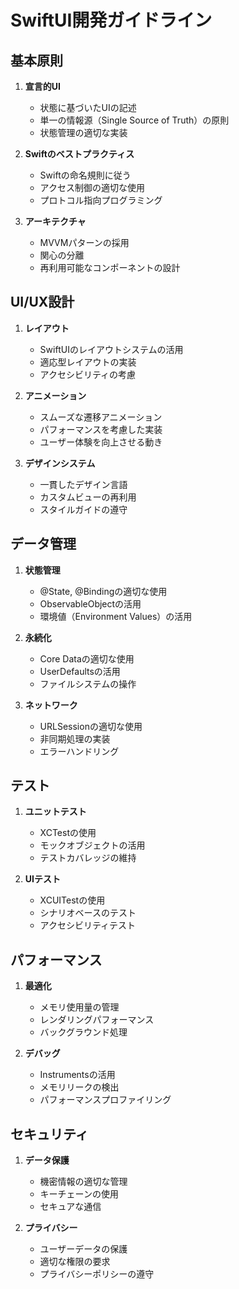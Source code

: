 # SwiftUI開発ガイドライン

## 基本原則

1. **宣言的UI**
   - 状態に基づいたUIの記述
   - 単一の情報源（Single Source of Truth）の原則
   - 状態管理の適切な実装

2. **Swiftのベストプラクティス**
   - Swiftの命名規則に従う
   - アクセス制御の適切な使用
   - プロトコル指向プログラミング

3. **アーキテクチャ**
   - MVVMパターンの採用
   - 関心の分離
   - 再利用可能なコンポーネントの設計

## UI/UX設計

1. **レイアウト**
   - SwiftUIのレイアウトシステムの活用
   - 適応型レイアウトの実装
   - アクセシビリティの考慮

2. **アニメーション**
   - スムーズな遷移アニメーション
   - パフォーマンスを考慮した実装
   - ユーザー体験を向上させる動き

3. **デザインシステム**
   - 一貫したデザイン言語
   - カスタムビューの再利用
   - スタイルガイドの遵守

## データ管理

1. **状態管理**
   - @State, @Bindingの適切な使用
   - ObservableObjectの活用
   - 環境値（Environment Values）の活用

2. **永続化**
   - Core Dataの適切な使用
   - UserDefaultsの活用
   - ファイルシステムの操作

3. **ネットワーク**
   - URLSessionの適切な使用
   - 非同期処理の実装
   - エラーハンドリング

## テスト

1. **ユニットテスト**
   - XCTestの使用
   - モックオブジェクトの活用
   - テストカバレッジの維持

2. **UIテスト**
   - XCUITestの使用
   - シナリオベースのテスト
   - アクセシビリティテスト

## パフォーマンス

1. **最適化**
   - メモリ使用量の管理
   - レンダリングパフォーマンス
   - バックグラウンド処理

2. **デバッグ**
   - Instrumentsの活用
   - メモリリークの検出
   - パフォーマンスプロファイリング

## セキュリティ

1. **データ保護**
   - 機密情報の適切な管理
   - キーチェーンの使用
   - セキュアな通信

2. **プライバシー**
   - ユーザーデータの保護
   - 適切な権限の要求
   - プライバシーポリシーの遵守 